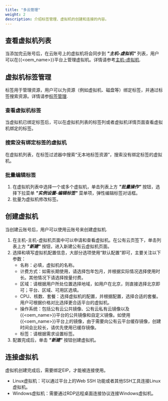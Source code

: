 ```yaml
---
title: "多云管理"
weight: 2
description: 介绍标签管理、虚拟机的创建和连接的内容。
---
```


## 查看虚拟机列表

当添加完云账号后，在云账号上的虚拟机将会同步到 **_"主机-虚拟机"_** 列表，用户可以在{{<oem_name>}}平台上管理虚拟机。详情请参考[主机-虚拟机](../../../web_ui/computing/server/vminstance).

## 虚拟机标签管理

标签用于管理资源，用户可以为资源（例如虚拟机、磁盘等）绑定标签，并通过标签搜索资源。详情请参[标签管理](../../../web_ui/intro/operateregion/tag).

### 查看虚拟机标签

当虚拟机已绑定标签后，可以在虚拟机列表的标签列或者虚拟机详情页面查看虚拟机绑定的标签。

### 搜索没有绑定标签的虚拟机

在虚拟机列表，在标签过滤器中搜索“无本地标签资源”，搜索没有绑定标签的虚拟机。

### 批量编辑标签

1. 在虚拟机列表中选择一个或多个虚拟机，单击列表上方 **_"批量操作"_** 按钮，选择下拉菜单 **_"实例设置-编辑标签"_** 菜单项，弹性编辑标签对话框。
2. 批量为虚拟机修改标签。

## 创建虚拟机

当创建云账号后，用户可以使用云账号来创建虚拟机.

1. 在主机-主机-虚拟机页面中可以申请和查看虚拟机。在公有云页签下，单击列表上方 **_"新建"_** 按钮，进入新建公有云虚拟机页面。
2. 选择和填写虚拟机配置信息，大部分选项使用“默认配置”即可，主要关注以下参数：
   - 名称：必填，虚拟机的名称。
   - 计费方式：如需长期使用，请选择包年包月，并根据实际情况选择使用时长。其他情况下请选择按量付费。
   - 区域：请根据用户所处位置选择地域，如用户在北京，则直接选择北京即可；平台、区域、可用区选填。
   - CPU、核数、套餐：选择虚拟机的配置，并根据配置，选择合适的套餐。用户可根据价格对比选择更合适平台的虚拟机。
   - 操作系统：包括公有云公共镜像、公有云私有云镜像以及{{<oem_name>}}平台的公共镜像和自定义镜像。如使用{{<oem_name>}}平台上的镜像，由于需要向公有云平台缓存镜像，创建时间会比较长，请优先使用已缓存镜像。
   - 标签：请根据需求设置标签。
3. 配置完成后，单击 **_"新建"_** 按钮创建虚拟机。

## 连接虚拟机

虚拟机创建完成后，需要绑定EIP，才能被连接使用。

- Linux虚拟机：可以通过平台上的Web SSH 功能或者其他SSH工具连接Linux虚拟机。
- Windows虚拟机：需要通过RDP远程桌面连接协议连接Windows虚拟机。
